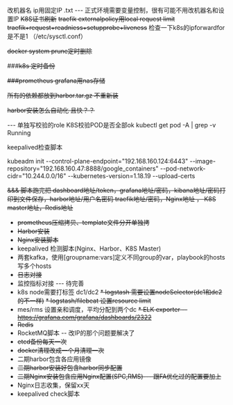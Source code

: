 改机器名  ip用固定IP  .txt --- 正式环境需要变量控制，很有可能不用改机器名和设置IP
~~K8S证书刷新~~
~~traefik externalpolicy用local request limit~~
~~traefik+request+readniess+setupprobe+liveness~~
检查一下k8s的ipforwardfor是不是1 （/etc/sysctl.conf） 

~~docker system prune定时删除~~

###~~k8s 定时备份~~

~~###prometheus  grafana用nas存储~~

~~所有的依赖都放到harbor.tar.gz 不重新装~~

~~harbor安装怎么自动化 且快？？~~

--- 单独写校验的role K8S校验POD是否全部ok kubectl get pod -A | grep -v Running

keepalived检查脚本

kubeadm init --control-plane-endpoint="192.168.160.124:6443"  --image-repository="192.168.160.47:8888/google_containers" --pod-network-cidr="10.244.0.0/16" --kubernetes-version=1.18.19 --upload-certs

~~&&& 脚本跑完把 dashboard地址/token，grafana地址/密码，kibana地址/密码打印到文件保存，harbor地址/用户名密码
traefik地址/密码，Nginx地址 ， K8S master地址，Redis地址~~

* ~~prometheus压缩拷贝、template文件分开单独拷~~
* ~~Harbor安装~~
* ~~Nginx安装脚本~~ 
* keepalived 检测脚本(Nginx、Harbor、K8S Master)
* 两套kafka，使用[groupname:vars]定义不同group的var，playbook的hosts写多个hosts
* ~~日志对接~~
* 监控指标对接 --- 待完善
* k8s node需要打标签 dc1/dc2
~~* logstash 需要设置nodeSelector(dc1和dc2的不一样)~~
~~* logstash/filebeat 设置resource limit~~
* mes/rms 设置亲和调度，平均分配到两个dc
~~* ELK exporter  -- https://grafana.com/grafana/dashboards/2322~~
* ~~Redis~~ 
* RocketMQ脚本 -- 改IP的那个问题要解决了
* ~~etcd备份每天一次~~
* ~~docker清理改成一个月清理一次~~
* 二期harbor包含各应用镜像
* ~~二期harbor安装好包含harbor同步配置~~
* ~~二期Nginx安装包含应用Nginx配置(SPC,RMS)--- 跟FA优化过的配置要加上~~
* Nginx日志收集，保留xx天
* keepalived check脚本